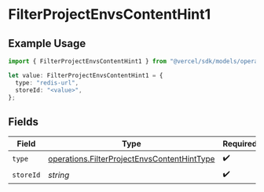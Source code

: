 # FilterProjectEnvsContentHint1

## Example Usage

```typescript
import { FilterProjectEnvsContentHint1 } from "@vercel/sdk/models/operations/filterprojectenvs.js";

let value: FilterProjectEnvsContentHint1 = {
  type: "redis-url",
  storeId: "<value>",
};
```

## Fields

| Field                                                                                                      | Type                                                                                                       | Required                                                                                                   | Description                                                                                                |
| ---------------------------------------------------------------------------------------------------------- | ---------------------------------------------------------------------------------------------------------- | ---------------------------------------------------------------------------------------------------------- | ---------------------------------------------------------------------------------------------------------- |
| `type`                                                                                                     | [operations.FilterProjectEnvsContentHintType](../../models/operations/filterprojectenvscontenthinttype.md) | :heavy_check_mark:                                                                                         | N/A                                                                                                        |
| `storeId`                                                                                                  | *string*                                                                                                   | :heavy_check_mark:                                                                                         | N/A                                                                                                        |